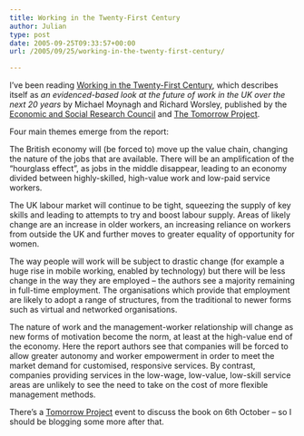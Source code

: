 ```yaml
---
title: Working in the Twenty-First Century
author: Julian
type: post
date: 2005-09-25T09:33:57+00:00
url: /2005/09/25/working-in-the-twenty-first-century/

---
```

I&#8217;ve been reading [Working in the Twenty-First Century][1], which describes itself as  <cite title="Working in the Twenty-First Century">an evidenced-based look at the future of work in the UK over the next 20 years</cite> by Michael Moynagh and Richard Worsley, published by the [Economic and Social Research Council][2] and [The Tomorrow Project][3].

Four main themes emerge from the report:

The British economy will (be forced to) move up the value chain, changing the nature of the jobs that are available. There will be an amplification of the &#8220;hourglass effect&#8221;, as jobs in the middle disappear, leading to an economy divided between highly-skilled, high-value work and low-paid service workers.

The UK labour market will continue to be tight, squeezing the supply of key skills and leading to attempts to try and boost labour supply. Areas of likely change are an increase in older workers, an increasing reliance on workers from outside the UK and further moves to greater equality of opportunity for women.

The way people will work will be subject to drastic change (for example a huge rise in mobile working, enabled by technology) but there will be less change in the way they are employed &#8211; the authors see a majority remaining in full-time employment. The organisations which provide that employment are likely to adopt a range of structures, from the traditional to newer forms such as virtual and networked organisations.

The nature of work and the management-worker relationship will change as new forms of motivation become the norm, at least at the high-value end of the economy. Here the report authors see that companies will be forced to allow greater autonomy and worker empowerment in order to meet the market demand for customised, responsive services. By contrast, companies providing services in the low-wage, low-value, low-skill service areas are unlikely to see the need to take on the cost of more flexible management methods.

There&#8217;s a [Tomorrow Project][3] event to discuss the book on 6th October &#8211; so I should be blogging some more after that.

 [1]: http://www.tomorrowproject.net/twentyfirst_century.html
 [2]: http://www.esrc.ac.uk
 [3]: http://www.tomorrowproject.net/